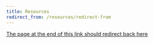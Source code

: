 ```yaml
---
title: Resources
redirect_from: /resources/redirect-from
---
```


[The page at the end of this link should redirect back here](/resources/redirect-from)
